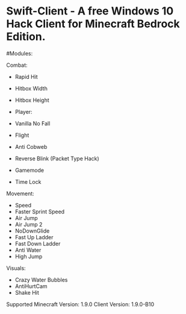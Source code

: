 # Swift-Client - A free Windows 10 Hack Client for Minecraft Bedrock Edition.

#Modules:

Combat:
- Rapid Hit
- Hitbox Width
- Hitbox Height

- Player:
- Vanilla No Fall
- Flight
- Anti Cobweb
- Reverse Blink (Packet Type Hack)
- Gamemode 
- Time Lock

Movement:
- Speed
- Faster Sprint Speed
- Air Jump
- Air Jump 2
- NoDownGlide
- Fast Up Ladder
- Fast Down Ladder
- Anti Water
- High Jump

Visuals:
- Crazy Water Bubbles
- AntiHurtCam
- Shake Hit

Supported Minecraft Version: 1.9.0
Client Version: 1.9.0-B10
